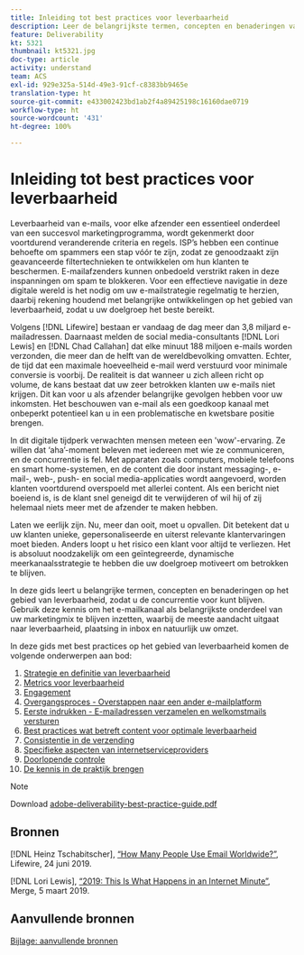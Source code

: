 ```yaml
---
title: Inleiding tot best practices voor leverbaarheid
description: Leer de belangrijkste termen, concepten en benaderingen van leverbaarheid zodat u over de juiste kennis beschikt om van uw marketingprogramma een succes te maken.
feature: Deliverability
kt: 5321
thumbnail: kt5321.jpg
doc-type: article
activity: understand
team: ACS
exl-id: 929e325a-514d-49e3-91cf-c8383bb9465e
translation-type: ht
source-git-commit: e433002423bd1ab2f4a89425198c16160dae0719
workflow-type: ht
source-wordcount: '431'
ht-degree: 100%

---
```


# Inleiding tot best practices voor leverbaarheid

Leverbaarheid van e-mails, voor elke afzender een essentieel onderdeel van een succesvol marketingprogramma, wordt gekenmerkt door voortdurend veranderende criteria en regels. ISP’s hebben een continue behoefte om spammers een stap vóór te zijn, zodat ze genoodzaakt zijn geavanceerde filtertechnieken te ontwikkelen om hun klanten te beschermen. E-mailafzenders kunnen onbedoeld verstrikt raken in deze inspanningen om spam te blokkeren. Voor een effectieve navigatie in deze digitale wereld is het nodig om uw e-mailstrategie regelmatig te herzien, daarbij rekening houdend met belangrijke ontwikkelingen op het gebied van leverbaarheid, zodat u uw doelgroep het beste bereikt.

Volgens [!DNL Lifewire] bestaan er vandaag de dag meer dan 3,8 miljard e-mailadressen. Daarnaast melden de social media-consultants [!DNL Lori Lewis] en [!DNL Chad Callahan] dat elke minuut 188 miljoen e-mails worden verzonden, die meer dan de helft van de wereldbevolking omvatten. Echter, de tijd dat een maximale hoeveelheid e-mail werd verstuurd voor minimale conversie is voorbij. De realiteit is dat wanneer u zich alleen richt op volume, de kans bestaat dat uw zeer betrokken klanten uw e-mails niet krijgen. Dit kan voor u als afzender belangrijke gevolgen hebben voor uw inkomsten. Het beschouwen van e-mail als een goedkoop kanaal met onbeperkt potentieel kan u in een problematische en kwetsbare positie brengen.

In dit digitale tijdperk verwachten mensen meteen een &#39;wow&#39;-ervaring. Ze willen dat ‘aha’-moment beleven met iedereen met wie ze communiceren, en de concurrentie is fel. Met apparaten zoals computers, mobiele telefoons en smart home-systemen, en de content die door instant messaging-, e-mail-, web-, push- en social media-applicaties wordt aangevoerd, worden klanten voortdurend overspoeld met allerlei content. Als een bericht niet boeiend is, is de klant snel geneigd dit te verwijderen of wil hij of zij helemaal niets meer met de afzender te maken hebben.

Laten we eerlijk zijn. Nu, meer dan ooit, moet u opvallen. Dit betekent dat u uw klanten unieke, gepersonaliseerde en uiterst relevante klantervaringen moet bieden. Anders loopt u het risico een klant voor altijd te verliezen. Het is absoluut noodzakelijk om een geïntegreerde, dynamische meerkanaalsstrategie te hebben die uw doelgroep motiveert om betrokken te blijven.

In deze gids leert u belangrijke termen, concepten en benaderingen op het gebied van leverbaarheid, zodat u de concurrentie voor kunt blijven. Gebruik deze kennis om het e-mailkanaal als belangrijkste onderdeel van uw marketingmix te blijven inzetten, waarbij de meeste aandacht uitgaat naar leverbaarheid, plaatsing in inbox en natuurlijk uw omzet.

In deze gids met best practices op het gebied van leverbaarheid komen de volgende onderwerpen aan bod:

1. [Strategie en definitie van leverbaarheid](/help/deliverability-strategy-and-definition.md)
2. [Metrics voor leverbaarheid](/help/metrics/metrics-overview.md)
3. [Engagement](/help/engagement.md)
4. [Overgangsproces - Overstappen naar een ander e-mailplatform](/help/transition-process/switching-email-platforms.md)
5. [Eerste indrukken - E-mailadressen verzamelen en welkomstmails versturen](/help/first-impressions/address-collection-and-list-growth.md)
6. [Best practices wat betreft content voor optimale leverbaarheid](/help/content-best-practices-for-optimal-delivery.md)
7. [Consistentie in de verzending](/help/sender-permanence.md)
8. [Specifieke aspecten van internetserviceproviders](/help/internet-service-provider-specifics/overview.md)
9. [Doorlopende controle](/help/ongoing-monitoring.md)
10. [De kennis in de praktijk brengen](/help/putting-it-in-practice.md)

>[!NOTE]
>
>Download [adobe-deliverability-best-practice-guide.pdf](/help/assets/adobe-deliverability-best-practice-guide.pdf)

## Bronnen

[!DNL Heinz Tschabitscher], [“How Many People Use Email Worldwide?”](https://www.lifewire.com/how-many-email-users-are-there-1171213), Lifewire, 24 juni 2019.

[!DNL Lori Lewis], [“2019: This Is What Happens in an Internet Minute”](https://www.allaccess.com/merge/archive/29580/2019-this-is-what-happens-in-an-internet-minute), Merge, 5 maart 2019.

## Aanvullende bronnen

[Bijlage: aanvullende bronnen](/help/additional-resources/general-resources.md)
